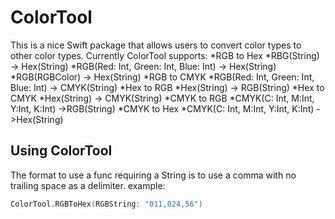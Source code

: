# ColorTool
This is a nice Swift package that allows users to convert color types to other color types.
Currently ColorTool supports:
*RGB to Hex
    *RBG(String) -> Hex(String)
    *RGB(Red: Int, Green: Int, Blue: Int) -> Hex(String)
    *RGB(RGBColor) -> Hex(String)
*RGB to CMYK
    *RGB(Red: Int, Green: Int, Blue: Int) -> CMYK(String)
*Hex to RGB
    *Hex(String) -> RGB(String)
*Hex to CMYK
    *Hex(String) -> CMYK(String)
*CMYK to RGB
    *CMYK(C: Int, M:Int, Y:Int, K:Int) ->RGB(String)
*CMYK to Hex
    *CMYK(C: Int, M:Int, Y:Int, K:Int) ->Hex(String)

## Using ColorTool
The format to use a func requiring a String is to use a comma with no trailing space as a delimiter.
example:
```swift
ColorTool.RGBToHex(RGBString: "011,024,56")
```

